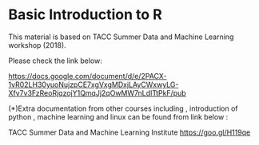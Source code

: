 
# Basic Introduction  to R 




This  material is based on TACC Summer Data and Machine Learning workshop (2018).

Please check the link below:

 https://docs.google.com/document/d/e/2PACX-1vR02LH30yuoNujzpCE7xgVxgMDxjLAyCWxwyLG-Xfy7v3FzReoRjqzojY1QmqJj2qOwMW7nLdITtPkF/pub


(*)Extra documentation from other courses including , introduction of python , machine learning and linux can be found from link below : 

TACC Summer Data and Machine Learning Institute
https://goo.gl/H119qe
